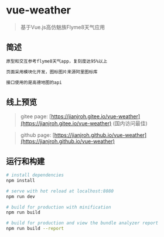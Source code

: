 # vue-weather

> 基于Vue.js高仿魅族Flyme8天气应用

## 简述
``` bash
原型和交互参考flyme8天气app，复刻度达95%以上

页面采用模块化开发，图标图片来源阿里图标库

接口使用的是高德地图的api
```
## 线上预览

> gitee page:  [https://jianjroh.gitee.io/vue-weather](https://jianjroh.gitee.io/vue-weather)  (国内访问最佳)

> github page:  [https://jianjroh.github.io/vue-weather](https://jianjroh.github.io/vue-weather)


## 运行和构建

``` bash
# install dependencies
npm install

# serve with hot reload at localhost:8080
npm run dev

# build for production with minification
npm run build

# build for production and view the bundle analyzer report
npm run build --report
```

